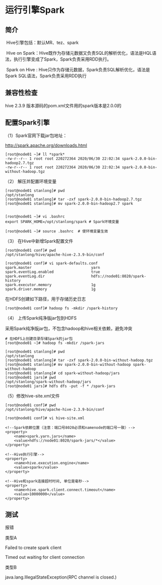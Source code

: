 # 运行引擎Spark

## 简介

​    Hive引擎包括：默认MR、tez、spark

​    Hive on Spark：Hive既作为存储元数据又负责SQL的解析优化，语法是HQL语法，执行引擎变成了Spark，Spark负责采用RDD执行。

​    Spark on Hive : Hive只作为存储元数据，Spark负责SQL解析优化，语法是Spark SQL语法，Spark负责采用RDD执行

## 兼容性检查

hive 2.3.9 版本源码的pom.xml文件用的spark版本是2.0.0的

## 配置Spark引擎

（1）Spark官网下载jar包地址：

http://spark.apache.org/downloads.html

```shell
[root@node01 ~]# ll *spark*
-rw-r--r-- 1 root root 220272364 2020/06/30 22:02:34 spark-2.0.0-bin-hadoop2.7.tgz
-rw-r--r-- 1 root root 220272364 2020/06/30 22:02:34 spark-2.0.0-bin-without-hadoop.tgz
```

（2） 解压并配置环境变量

```shell
[root@node01 stanlong]# pwd
/opt/stanlong
[root@node01 stanlong]# tar -zxf spark-2.0.0-bin-hadoop2.7.tgz 
[root@node01 stanlong]# mv spark-2.0.0-bin-hadoop2.7 spark


[root@node01 ~]# vi .bashrc 
export SPARK_HOME=/opt/stanlong/spark # Spark环境变量

[root@node01 ~]# source .bashrc  # 使环境变量生效
```

（3） 在Hive中新增Spark配置文件

```shell
[root@node01 conf]# pwd
/opt/stanlong/hive/apache-hive-2.3.9-bin/conf

[root@node01 conf]# vi spark-defaults.conf
spark.master                           yarn
spark.eventLog.enabled                 true
spark.eventLog.dir                     hdfs://node01:8020/spark-history
spark.executor.memory                  1g
spark.driver.memory                    1g
```

在HDFS创建如下路径，用于存储历史日志

```shell
[root@node01 conf]# hadoop fs -mkdir /spark-history
```

（4） 上传Spark纯净版jar包到HDFS

采用Spark纯净版jar包，不包含hadoop和hive相关依赖，避免冲突

```shell
# 在HDFS上创建目录存储Spark的jar包
[root@node01 ~]# hadoop fs -mkdir /spark-jars

[root@node01 stanlong]# pwd
/opt/stanlong
[root@node01 stanlong]# tar -zxf spark-2.0.0-bin-without-hadoop.tgz 
[root@node01 stanlong]# mv spark-2.0.0-bin-without-hadoop spark-without-hadoop
[root@node01 stanlong]# cd spark-without-hadoop/jars
[root@node01 jars]# pwd
/opt/stanlong/spark-without-hadoop/jars
[root@node01 jars]# hdfs dfs -put -f * /spark-jars
```

（5）修改hive-site.xml文件

```shell
[root@node01 conf]# pwd
/opt/stanlong/hive/apache-hive-2.3.9-bin/conf

[root@node01 conf]# vi hive-site.xml

<!--Spark依赖位置（注意：端口号8020必须和namenode的端口号一致）-->
<property>
    <name>spark.yarn.jars</name>
    <value>hdfs://node01:8020/spark-jars/*</value>
</property>
  
<!--Hive执行引擎-->
<property>
    <name>hive.execution.engine</name>
    <value>spark</value>
</property>

<!--Hive和spark连接超时时间, 单位是毫秒-->
<property>
    <name>hive.spark.client.connect.timeout</name>
    <value>10000000</value>
</property>
```

## 测试

报错

类型A

Failed to create spark client

Timed out waiting for client connection

类型B

java.lang.IllegalStateException(RPC channel is closed.)